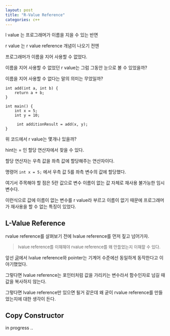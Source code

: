 ```yaml
---
layout: post
title: "R-Value Reference"
categories: c++
---
```


<!-- begin_excerpt -->

l value 는 프로그래머가 이름을 지을 수 있는 반면

r value 는 r value reference 개념이 나오기 전엔 

프로그래머가 이름을 지어 사용할 수 없었다.

<!-- end_excerpt -->

이름을 지어 사용할 수 없었던 r value는 그럼 그동안 눈으로 볼 수 있었을까?

이름을 지어 사용할 수 없다는 말의 의미는 무었일까?

```
int add(int a, int b) {
    return a + b;
}

int main() {
    int x = 5;
    int y = 10;

     int additionResult = add(x, y);
}
```

위 코드에서 r value는 몇개나 있을까?

hint는 = 인 할당 연산자에서 찾을 수 있다.

할당 연산자는 우측 값을 좌측 값에 할당해주는 연산자이다. 

명령어 `int x = 5;` 에서 우측 값 5를 좌측 변수의 값에 할당했다.

여기서 주목해야 할 점은 5란 값으로 변수 이름이 없는 값 자체로 재사용 불가능한 임시 변수다. 

이런식으로 값에 이름이 없는 변수를 r value라 부르고 이름이 없기 때문에 프로그래머가 재사용을 할 수 없는 특징이 있었다.


## L-Value Reference

rvalue reference를 살펴보기 전에 lvalue reference를 먼저 짚고 넘어가자.

> <font size="2"> 
> lvalue reference를 이해해야 rvalue reference를 왜 만들었는지 이해할 수 있다.
> </font>

앞선 [글](../../../../language/2023/05/27/c++-ref-pointer.html)에서 lvalue reference와 pointer는 기계어 수준에선 동일하게 동작한다고 이야기했었다.

그렇다면 lvalue reference는 포인터처럼 값을 가리키는 변수라서 함수인자로 넘길 때 값을 복사하지 않는다. 

그렇다면 lvalue reference만 있으면 될거 같은데 왜 굳이 rvalue reference를 만들었는지에 대한 생각이 든다.



## Copy Constructor

in progress ..


